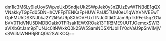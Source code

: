 dm1lc3M6Ly9leUoySWpveUxDSndjeUk2SWpJek0ySnZlUzEwWTNBdE1qQXVNakkyTGpFd05DNHhOVFFpTENKaFpHUWlPaUl5TUM0eU1qWXVNVEEwTGpFMU5DSXNJbkJ2Y25RaU9pSXhOVFUxTlNJc0ltbGtJam9pTkRFek5qZG1abVV0TldVNU5DMDBOakk0TFRsak1EWXROak13T1RBME9UUTJOemcxSWl3aVlXbGtJam9pTUNJc0ltNWxkQ0k2SW5SamNDSXNJblI1Y0dVaU9pSnViMjVsSWl3aWNHRjBhQ0k2SWlKOQ==

